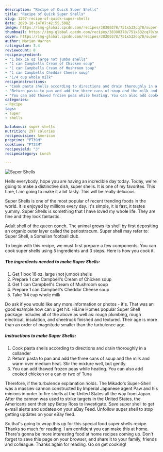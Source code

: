 ```yaml
---
description: "Recipe of Quick Super Shells"
title: "Recipe of Quick Super Shells"
slug: 1297-recipe-of-quick-super-shells
date: 2020-10-14T07:42:55.598Z
image: https://img-global.cpcdn.com/recipes/38300378/751x532cq70/super-shells-recipe-main-photo.jpg
thumbnail: https://img-global.cpcdn.com/recipes/38300378/751x532cq70/super-shells-recipe-main-photo.jpg
cover: https://img-global.cpcdn.com/recipes/38300378/751x532cq70/super-shells-recipe-main-photo.jpg
author: Marian Warren
ratingvalue: 3.4
reviewcount: 8
recipeingredient:
- "1 box 16 oz large not jumbo shells"
- "1 can Campbells Cream of Chicken soup"
- "1 can Campbells Cream of Mushroom soup"
- "1 can Campbells Cheddar Cheese soup"
- "1/4 cup whole milk"
recipeinstructions:
- "Cook pasta shells according to directions and drain thoroughly in a collander"
- "Return pasta to pan and add the three cans of soup and the milk and warm over medium heat. Stir the mixture well, but gently."
- "You can add thawed frozen peas while heating. You can also add cooked chicken or a can or two of Tuna"
categories:
- Recipe
tags:
- super
- shells

katakunci: super shells 
nutrition: 297 calories
recipecuisine: American
preptime: "PT39M"
cooktime: "PT33M"
recipeyield: "3"
recipecategory: Lunch

---
```



![Super Shells](https://img-global.cpcdn.com/recipes/38300378/751x532cq70/super-shells-recipe-main-photo.jpg)

Hello everybody, hope you are having an incredible day today. Today, we're going to make a distinctive dish, super shells. It is one of my favorites. This time, I am going to make it a bit tasty. This will be really delicious.

Super Shells is one of the most popular of recent trending foods in the world. It is enjoyed by millions every day. It's simple, it is fast, it tastes yummy. Super Shells is something that I have loved my whole life. They are fine and they look fantastic.

Adult shell of the queen conch. The animal grows its shell by first depositing an organic outer layer called the periostracum. Super shell may refer to: Super Shell, a Somalian football club.


To begin with this recipe, we must first prepare a few components. You can cook super shells using 5 ingredients and 3 steps. Here is how you cook it.

<!--inarticleads1-->

##### The ingredients needed to make Super Shells:

1. Get 1 box 16 oz. large (not jumbo) shells
1. Prepare 1 can Campbell&#39;s Cream of Chicken soup
1. Get 1 can Campbell&#39;s Cream of Mushroom soup
1. Prepare 1 can Campbell&#39;s Cheddar Cheese soup
1. Take 1/4 cup whole milk


Do ask if you would like any more information or photos - it&#39;s. That was an good example how can u get hit. HiLine Homes popular Super Shell package includes all of the above as well as: rough plumbing, rough electrical, insulation, and sheetrock finished and textured. Their age is more than an order of magnitude smaller than the turbulence age. 

<!--inarticleads2-->

##### Instructions to make Super Shells:

1. Cook pasta shells according to directions and drain thoroughly in a collander
1. Return pasta to pan and add the three cans of soup and the milk and warm over medium heat. Stir the mixture well, but gently.
1. You can add thawed frozen peas while heating. You can also add cooked chicken or a can or two of Tuna


Therefore, if the turbulence explanation holds. The Mikado&#39;s Super-Shell was a massiev cannon constructed by Imperial Japanese agent Paw and his minions in order to fire shells at the United States all the way from Japan. After the cannon was used to strike targets in the United States, the Americans sent their spy Betsy Ross to investigate. Save super shell to get e-mail alerts and updates on your eBay Feed. Unfollow super shell to stop getting updates on your eBay feed. 

So that's going to wrap this up for this special food super shells recipe. Thanks so much for reading. I am confident you can make this at home. There's gonna be more interesting food at home recipes coming up. Don't forget to save this page on your browser, and share it to your family, friends and colleague. Thanks again for reading. Go on get cooking!

